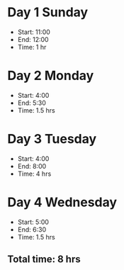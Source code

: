 # Day 1 Sunday

- Start: 11:00
- End: 12:00
- Time: 1 hr

# Day 2 Monday

- Start: 4:00
- End: 5:30
- Time: 1.5 hrs


# Day 3 Tuesday 
- Start: 4:00
- End: 8:00
- Time: 4 hrs

# Day 4 Wednesday

- Start: 5:00
- End: 6:30
- Time: 1.5 hrs

## Total time: 8 hrs
